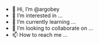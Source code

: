 - 👋 Hi, I’m @argobey
- 👀 I’m interested in ...
- 🌱 I’m currently learning ...
- 💞️ I’m looking to collaborate on ...
- 📫 How to reach me ...

<!---
argobey/argobey is a ✨ special ✨ repository because its `README.md` (this file) appears on your GitHub profile.
You can click the Preview link to take a look at your changes.
--->

